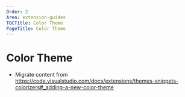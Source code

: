 ```yaml
---
Order: 2
Area: extension-guides
TOCTitle: Color Theme
PageTitle: Color Theme
---
```


# Color Theme

- Migrate content from https://code.visualstudio.com/docs/extensions/themes-snippets-colorizers#_adding-a-new-color-theme